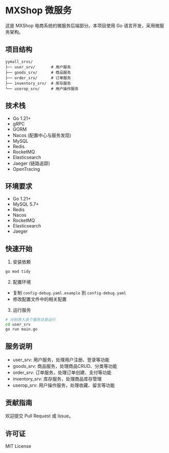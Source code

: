 # MXShop 微服务

这是 MXShop 电商系统的微服务后端部分。本项目使用 Go 语言开发，采用微服务架构。

## 项目结构

```
yymall_srvs/
├── user_srv/       # 用户服务
├── goods_srv/      # 商品服务
├── order_srv/      # 订单服务
├── inventory_srv/  # 库存服务
└── userop_srv/     # 用户操作服务
```

## 技术栈

- Go 1.21+
- gRPC
- GORM
- Nacos (配置中心与服务发现)
- MySQL
- Redis
- RocketMQ
- Elasticsearch
- Jaeger (链路追踪)
- OpenTracing

## 环境要求

- Go 1.21+
- MySQL 5.7+
- Redis
- Nacos
- RocketMQ
- Elasticsearch
- Jaeger

## 快速开始

1. 安装依赖
```bash
go mod tidy
```

2. 配置环境
- 复制 `config-debug.yaml.example` 到 `config-debug.yaml`
- 修改配置文件中的相关配置

3. 运行服务
```bash
# 分别进入各个服务目录运行
cd user_srv
go run main.go
```

## 服务说明

- user_srv: 用户服务，处理用户注册、登录等功能
- goods_srv: 商品服务，处理商品CRUD、分类等功能
- order_srv: 订单服务，处理订单创建、支付等功能
- inventory_srv: 库存服务，处理商品库存管理
- userop_srv: 用户操作服务，处理收藏、留言等功能

## 贡献指南

欢迎提交 Pull Request 或 Issue。

## 许可证

MIT License 